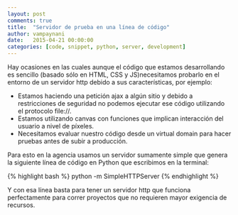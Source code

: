 ```yaml
---
layout: post
comments: true
title:  "Servidor de prueba en una línea de código"
author: vampaynani
date:   2015-04-21 00:00:00
categories: [code, snippet, python, server, development]
---
```

Hay ocasiones en las cuales aunque el código que estamos desarrollando es sencillo (basado sólo en HTML, CSS y JS)necesitamos probarlo en el entorno de un servidor http debido a sus características, por ejemplo:

- Estamos haciendo una petición ajax a algún sitio y debido a restricciones de seguridad no podemos ejecutar ese código utilizando el protocolo file://.
- Estamos utilizando canvas con funciones que implican interacción del usuario a nivel de píxeles.
- Necesitamos evaluar nuestro código desde un virtual domain para hacer pruebas antes de subir a producción.

Para esto en la agencia usamos un servidor sumamente simple que genera la siguiente línea de código en Python que escribimos en la terminal:

{% highlight bash %}
python -m SimpleHTTPServer
{% endhighlight %}

Y con esa línea basta para tener un servidor http que funciona perfectamente para correr proyectos que no requieren mayor exigencia de recursos.